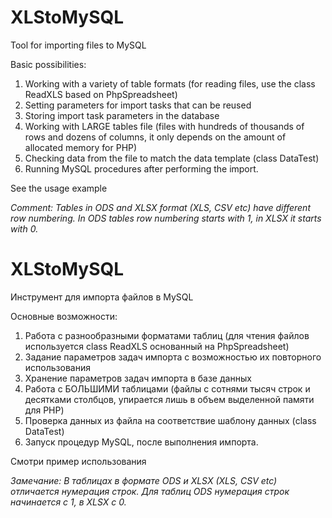 # XLStoMySQL
Tool for importing files to MySQL

Basic possibilities:
1. Working with a variety of table formats (for reading files, use the class ReadXLS based on PhpSpreadsheet)
2. Setting parameters for import tasks that can be reused
3. Storing import task parameters in the database
3. Working with LARGE tables file (files with hundreds of thousands of rows and dozens of columns, it only depends on the amount of allocated memory for PHP)
4. Checking data from the file to match the data template (class DataTest)
5. Running MySQL procedures after performing the import.

See the usage example

*Comment: Tables in ODS and XLSX format (XLS, CSV etc) have different row numbering. In ODS tables row numbering starts with 1, in XLSX it starts with 0.*

# XLStoMySQL
Инструмент для импорта файлов в MySQL

Основные возможности:
1. Работа с разнообразными форматами таблиц (для чтения файлов используется class ReadXLS основанный на PhpSpreadsheet)
2. Задание параметров задач импорта с возможностью их повторного использования
3. Хранение параметров задач импорта в базе данных
3. Работа с БОЛЬШИМИ таблицами (файлы с сотнями тысяч строк и десятками столбцов, упирается лишь в объем выделенной памяти для PHP)
4. Проверка данных из файла на соответствие шаблону данных (class DataTest)
5. Запуск процедур MySQL, после выполнения импорта.

Смотри пример использования

*Замечание: В таблицах в формате ODS и XLSX (XLS, CSV etc) отличается нумерация строк. Для таблиц ODS нумерация строк начинается с 1, в XLSX с 0.*
